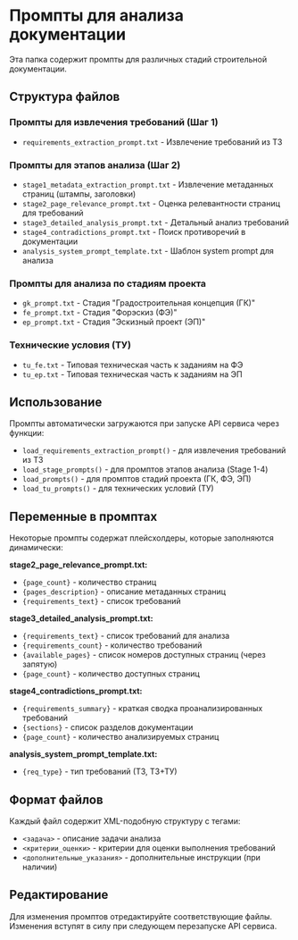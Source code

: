 # Промпты для анализа документации

Эта папка содержит промпты для различных стадий строительной документации.

## Структура файлов

### Промпты для извлечения требований (Шаг 1)
- `requirements_extraction_prompt.txt` - Извлечение требований из ТЗ

### Промпты для этапов анализа (Шаг 2)
- `stage1_metadata_extraction_prompt.txt` - Извлечение метаданных страниц (штампы, заголовки)
- `stage2_page_relevance_prompt.txt` - Оценка релевантности страниц для требований
- `stage3_detailed_analysis_prompt.txt` - Детальный анализ требований
- `stage4_contradictions_prompt.txt` - Поиск противоречий в документации
- `analysis_system_prompt_template.txt` - Шаблон system prompt для анализа

### Промпты для анализа по стадиям проекта
- `gk_prompt.txt` - Стадия "Градостроительная концепция (ГК)"
- `fe_prompt.txt` - Стадия "Форэскиз (ФЭ)" 
- `ep_prompt.txt` - Стадия "Эскизный проект (ЭП)"

### Технические условия (ТУ)
- `tu_fe.txt` - Типовая техническая часть к заданиям на ФЭ
- `tu_ep.txt` - Типовая техническая часть к заданиям на ЭП

## Использование

Промпты автоматически загружаются при запуске API сервиса через функции:
- `load_requirements_extraction_prompt()` - для извлечения требований из ТЗ
- `load_stage_prompts()` - для промптов этапов анализа (Stage 1-4)
- `load_prompts()` - для промптов стадий проекта (ГК, ФЭ, ЭП)
- `load_tu_prompts()` - для технических условий (ТУ)

## Переменные в промптах

Некоторые промпты содержат плейсхолдеры, которые заполняются динамически:

**stage2_page_relevance_prompt.txt:**
- `{page_count}` - количество страниц
- `{pages_description}` - описание метаданных страниц
- `{requirements_text}` - список требований

**stage3_detailed_analysis_prompt.txt:**
- `{requirements_text}` - список требований для анализа
- `{requirements_count}` - количество требований
- `{available_pages}` - список номеров доступных страниц (через запятую)
- `{page_count}` - количество доступных страниц

**stage4_contradictions_prompt.txt:**
- `{requirements_summary}` - краткая сводка проанализированных требований
- `{sections}` - список разделов документации
- `{page_count}` - количество анализируемых страниц

**analysis_system_prompt_template.txt:**
- `{req_type}` - тип требований (ТЗ, ТЗ+ТУ)

## Формат файлов

Каждый файл содержит XML-подобную структуру с тегами:
- `<задача>` - описание задачи анализа
- `<критерии_оценки>` - критерии для оценки выполнения требований
- `<дополнительные_указания>` - дополнительные инструкции (при наличии)

## Редактирование

Для изменения промптов отредактируйте соответствующие файлы. Изменения вступят в силу при следующем перезапуске API сервиса.

